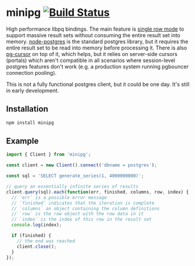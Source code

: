 # minipg [![Build Status](https://www.travis-ci.com/zhm/minipg.svg?branch=master)](https://www.travis-ci.com/zhm/minipg)

High performance libpq bindings. The main feature is [single row mode](http://www.postgresql.org/docs/9.4/static/libpq-single-row-mode.html) to support massive result sets without consuming the entire result set into memory. [node-postgres](https://github.com/brianc/node-postgres) is the standard postgres library, but it requires the entire result set to be read into memory before processing it. There is also [pg-cursor](https://github.com/brianc/node-pg-cursor) on top of it, which helps, but it relies on server-side cursors (portals) which aren't compatible in all scenarios where session-level postgres features don't work (e.g. a production system running pgbouncer connection pooling).

This is not a fully functional postgres client, but it could be one day. It's still in early development.

## Installation

```sh
npm install minipg
```

## Example

```js
import { Client } from 'minipg';

const client = new Client().connect('dbname = postgres');

const sql = 'SELECT generate_series(1, 4000000000)';

// query an essentially infinite series of results
client.query(sql).each(function(err, finished, columns, row, index) {
  // `err` is a possible error message
  // `finished` indicates that the iteration is complete
  // `columns` an object containing the column definitions
  // `row` is the row object with the row data in it
  // `index` is the index of this row in the result set
  console.log(index);

  if (finished) {
    // the end was reached
    client.close();
  }
});
```
